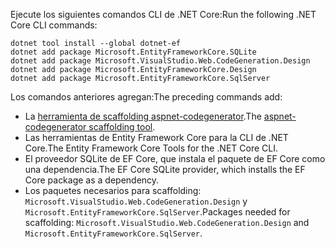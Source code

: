 <span data-ttu-id="ecfc3-101">Ejecute los siguientes comandos CLI de .NET Core:</span><span class="sxs-lookup"><span data-stu-id="ecfc3-101">Run the following .NET Core CLI commands:</span></span>

```dotnetcli
dotnet tool install --global dotnet-ef
dotnet add package Microsoft.EntityFrameworkCore.SQLite
dotnet add package Microsoft.VisualStudio.Web.CodeGeneration.Design
dotnet add package Microsoft.EntityFrameworkCore.Design
dotnet add package Microsoft.EntityFrameworkCore.SqlServer
```

<span data-ttu-id="ecfc3-102">Los comandos anteriores agregan:</span><span class="sxs-lookup"><span data-stu-id="ecfc3-102">The preceding commands add:</span></span>

* <span data-ttu-id="ecfc3-103">La [herramienta de scaffolding aspnet-codegenerator](xref:fundamentals/tools/dotnet-aspnet-codegenerator).</span><span class="sxs-lookup"><span data-stu-id="ecfc3-103">The [aspnet-codegenerator scaffolding tool](xref:fundamentals/tools/dotnet-aspnet-codegenerator).</span></span>
* <span data-ttu-id="ecfc3-104">Las herramientas de Entity Framework Core para la CLI de .NET Core.</span><span class="sxs-lookup"><span data-stu-id="ecfc3-104">The Entity Framework Core Tools for the .NET Core CLI.</span></span>
* <span data-ttu-id="ecfc3-105">El proveedor SQLite de EF Core, que instala el paquete de EF Core como una dependencia.</span><span class="sxs-lookup"><span data-stu-id="ecfc3-105">The EF Core SQLite provider, which installs the EF Core package as a dependency.</span></span>
* <span data-ttu-id="ecfc3-106">Los paquetes necesarios para scaffolding: `Microsoft.VisualStudio.Web.CodeGeneration.Design` y `Microsoft.EntityFrameworkCore.SqlServer`.</span><span class="sxs-lookup"><span data-stu-id="ecfc3-106">Packages needed for scaffolding: `Microsoft.VisualStudio.Web.CodeGeneration.Design` and `Microsoft.EntityFrameworkCore.SqlServer`.</span></span>
